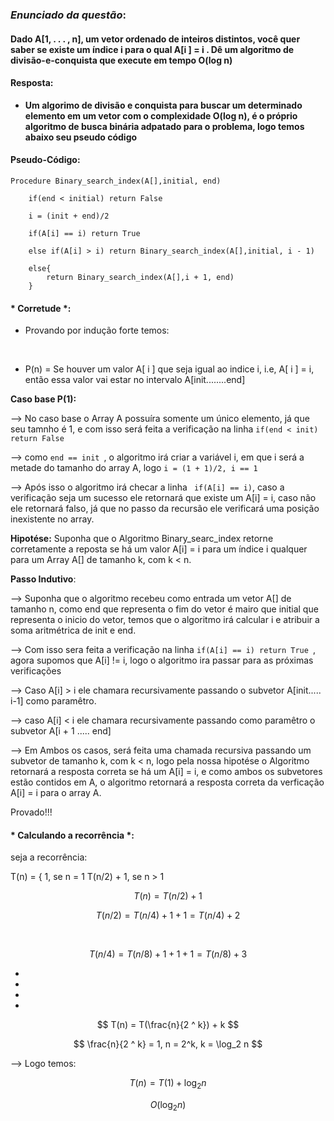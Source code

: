 ### _Enunciado da questão_:

#### Dado A[1, . . . , n], um vetor ordenado de inteiros distintos, você quer saber se existe um índice i para o qual A[i ] = i . Dê um algoritmo de divisão-e-conquista que execute em tempo O(log n)


#### Resposta:

* __Um algorimo de divisão e conquista para buscar um determinado elemento em um vetor com o complexidade O(log n), é o próprio algoritmo de busca binária adpatado para o problema, logo temos abaixo seu pseudo código__


#### Pseudo-Código:

```
Procedure Binary_search_index(A[],initial, end)

    if(end < initial) return False

    i = (init + end)/2

    if(A[i] == i) return True

    else if(A[i] > i) return Binary_search_index(A[],initial, i - 1)

    else{
        return Binary_search_index(A[],i + 1, end)
    }
```

#### * Corretude *:

* Provando por indução forte temos:
<br>

* P(n) = Se houver um valor A[ i ] que seja igual ao indice i, i.e, A[ i ] = i, então essa valor vai estar no intervalo A[init........end]


__Caso base P(1):__

--> No caso base o Array A possuíra somente um único elemento, já que seu tamnho é 1, e com isso será feita a verificação na linha ```if(end < init) return False```

--> como ```end == init ```, o algoritmo irá criar a variável i, em que i será a metade do tamanho do array A, logo ``` i = (1 + 1)/2, i == 1 ```

--> Após isso o algoritmo irá checar a linha ```  if(A[i] == i) ```, caso a verificação seja um sucesso ele retornará que existe um A[i] = i, caso não ele retornará falso, já que no passo da recursão ele verificará uma posição inexistente no array.

__Hipotése:__ Suponha que o Algoritmo Binary_searc_index retorne corretamente a reposta se há um valor A[i] = i para um índice i qualquer para um Array A[] de tamanho k, com k < n.

__Passo Indutivo__:

--> Suponha que o algoritmo recebeu como entrada um vetor A[] de tamanho n, como end que representa o fim do vetor é mairo que initial que representa o inicio do vetor, temos que o algoritmo irá calcular i  e atribuir a soma aritmétrica de init e end.

--> Com isso sera feita a verificação na linha ```if(A[i] == i) return True ```, agora supomos que A[i] != i, logo o algoritmo ira  passar para as próximas verificações

--> Caso A[i] > i  ele chamara recursivamente passando o subvetor A[init..... i-1] como paramêtro.

--> caso A[i] < i ele chamara recursivamente passando como paramêtro o subvetor A[i + 1 ..... end]

--> Em Ambos os casos, será feita uma chamada recursiva passando um subvetor de tamanho k, com k < n, logo pela nossa hipotése o Algoritmo retornará a resposta correta se há um A[i] = i, e como  ambos os subvetores estão contidos em A, o algoritmo retornará a resposta correta da verficação A[i] = i para o array A.

Provado!!!

#### * Calculando a recorrência *:

seja a recorrência:

T(n) = { 1, se n = 1
T(n/2) + 1, se n > 1


$$ T(n) = T(n/2) + 1$$

$$T(n/2) = T(n/4) + 1 + 1 = T(n/4) + 2$$

<br>

$$ T(n/4) = T(n/8) + 1 + 1 + 1 = T(n/8) + 3 $$


*
*
*
*

$$ T(n) = T(\frac{n}{2 ^ k}) + k $$


$$ \frac{n}{2 ^ k} = 1, n = 2^k, k = \log_2 n $$

--> Logo temos:

$$ T(n) = T(1) + \log_2 n$$

$$O(\log_2 n)$$

